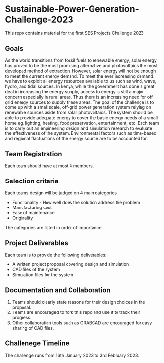 # Sustainable-Power-Generation-Challenge-2023
This repo contains material for the first SES Projects Challenge 2023

## Goals
As the world transitions from fossil fuels to renewable energy, solar energy has proved to be the most promising alternative and photovoltaics the most developed method of extraction. However, solar energy will not be enough to meet the current energy demand. To meet the ever increasing demand, we have to exploit all energy resources available to us such as wind, wave, hydro, and tidal sources.
In kenya, while the government has done a great deal in increasing the energy supply, access to energy is still a major concern especially in rural areas. Thus there is an increasing need for off grid energy sources to supply these areas. 
The goal of the challenge is to come up with a small scale, off-grid power generation system relying on renewable sources aside from solar photovoltaics. The system should be able to provide adequate energy to cover the basic energy needs of a small home eg. lighting, heating, food preservation, entertainment, etc. Each team is to carry out an engineering design and simulation research to evaluate the effectiveness of the system. Environmental factors such as time-based and regional flactuations of the energy source are to be accounted for. 

## Team Registration
Each team should have at most 4 members.

## Selection criteria
Each teams design will be judged on 4 main categories:
+ Functionality - How well does the solution address the problem
+ Manufacturing cost
+ Ease of maintenance
+ Originality

The categories are listed in order of importance. 

## Project Deliverables
Each team is to provide the following deliverables:
+ A written project proposal covering design and simulation 
+ CAD files of the system
+ Simulation files for the system

## Documentation and Collaboration
1. Teams should clearly state reasons for their design choices in the proposal.
2. Teams are encouraged to fork this repo and use it to track their progress.
3. Other collaboration tools such as GRABCAD are encouraged for easy sharing of CAD files. 


## Challenege Timeline
The challenge runs from 16th January 2023 to 3rd February 2023. 
